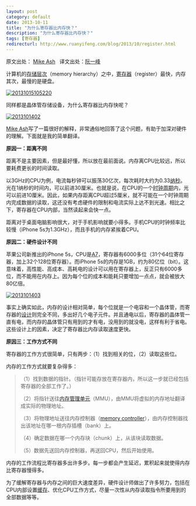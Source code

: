 ```yaml
---
layout: post
category: default
date: 2013-10-11
title: "为什么寄存器比内存快？"
description: "为什么寄存器比内存快？"
tags: [寄存器]
redirecturl: http://www.ruanyifeng.com/blog/2013/10/register.html
---
```



原文出处： [Mike Ash](http://www.mikeash.com/pyblog/friday-qa-2013-10-11-why-registers-are-fast-and-ram-is-slow.html)   译文出处：[阮一峰](http://www.ruanyifeng.com/blog/2013/10/register.html)


计算机的[存储层次](http://zh.wikipedia.org/wiki/%E5%AD%98%E5%82%A8%E5%B1%82%E6%AC%A1)（memory hierarchy）之中，[寄存器](http://zh.wikipedia.org/wiki/%E5%AF%84%E5%AD%98%E5%99%A8)（register）最快，内存其次，最慢的是硬盘。

[![20131015105220](/post-images/2013-10/20131015105220.jpg)](/post-images/2013-10/20131015105220.jpg "为什么寄存器比内存快？")

同样都是晶体管存储设备，为什么寄存器比内存快呢？

[![2013101402](/post-images/2013-10/2013101402.jpg)](/post-images/2013-10/2013101402.jpg "为什么寄存器比内存快？")

[Mike Ash](http://www.mikeash.com/pyblog/friday-qa-2013-10-11-why-registers-are-fast-and-ram-is-slow.html)写了一篇很好的解释，非常通俗地回答了这个问题，有助于加深对硬件的理解。下面就是我的简单翻译。

**原因一：距离不同**

距离不是主要因素，但是最好懂，所以放在最前面说。内存离CPU比较远，所以要耗费更长的时间读取。

以3GHz的CPU为例，电流每秒钟可以振荡30亿次，每次耗时大约为0.33[纳秒](http://en.wikipedia.org/wiki/Nanosecond)。光在1纳秒的时间内，可以前进30厘米。也就是说，在CPU的一个[时钟周期](http://zh.wikipedia.org/wiki/%E6%97%B6%E9%92%9F%E9%A2%91%E7%8E%87)内，光可以前进10厘米。因此，如果内存距离CPU超过5厘米，就不可能在一个时钟周期内完成数据的读取，这还没有考虑硬件的限制和电流实际上达不到光速。相比之下，寄存器在CPU内部，当然读起来会快一点。

距离对于桌面电脑影响很大，对于手机影响就要小得多。手机CPU的时钟频率比较慢（iPhone 5s为1.3GHz），而且手机的内存紧挨着CPU。

**原因二：硬件设计不同**

苹果公司新推出的iPhone 5s，CPU是[A7](http://en.wikipedia.org/wiki/Apple_A7)，寄存器有6000多位（31个64位寄存器，加上32个128位寄存器）。而iPhone 5s的内存是1GB，约为80亿位（bit）。这意味着，高性能、高成本、高耗电的设计可以用在寄存器上，反正只有6000多位，而不能用在内存上。因为每个位的成本和能耗只要增加一点点，就会被放大80亿倍。

[![2013101403](/post-images/2013-10/20131014031.jpg)](/post-images/2013-10/20131014031.jpg "为什么寄存器比内存快？")

事实上确实如此，内存的设计相对简单，每个位就是一个电容和一个晶体管，而寄存器的[设计](http://en.wikipedia.org/wiki/Register_file#Array)则完全不同，多出好几个电子元件。并且通电以后，寄存器的晶体管一直有电，而内存的晶体管只有用到的才有电，没用到的就没电，这样有利于省电。这些设计上的因素，决定了寄存器比内存读取速度更快。

**原因三：工作方式不同**

寄存器的工作方式很简单，只有两步：（1）找到相关的位，（2）读取这些位。

内存的工作方式就要复杂得多：

> （1）找到数据的指针。（指针可能存放在寄存器内，所以这一步就已经包括寄存器的全部工作了。）
>
> （2）将指针送往[内存管理单元](http://zh.wikipedia.org/wiki/%E5%86%85%E5%AD%98%E7%AE%A1%E7%90%86%E5%8D%95%E5%85%83)（MMU），由MMU将虚拟的内存地址翻译成实际的物理地址。
>
> （3）将物理地址送往内存控制器（[memory
> controller](http://en.wikipedia.org/wiki/Memory_controller)），由内存控制器找出该地址在哪一根内存插槽（bank）上。
>
> （4）确定数据在哪一个内存块（chunk）上，从该块读取数据。
>
> （5）数据先送回内存控制器，再送回CPU，然后开始使用。

内存的工作流程比寄存器多出许多步。每一步都会产生延迟，累积起来就使得内存比寄存器慢得多。

为了缓解寄存器与内存之间的巨大速度差异，硬件设计师做出了许多努力，包括在CPU内部设置[缓存](http://zh.wikipedia.org/wiki/CPU%E7%BC%93%E5%AD%98)、优化CPU工作方式，尽量一次性从内存读取指令所要用到的全部数据等等。

